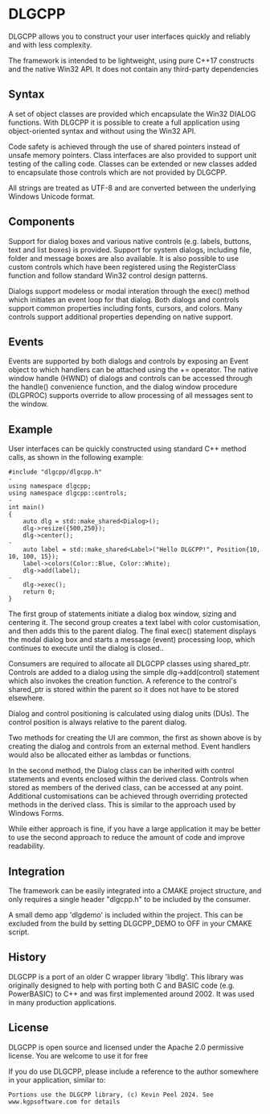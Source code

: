 
# DLGCPP

DLGCPP allows you to construct your user interfaces quickly and reliably and with less complexity.

The framework is intended to be lightweight, using pure C++17 constructs and the native Win32 API. It does not contain any third-party dependencies

## Syntax 

A set of object classes are provided which encapsulate the Win32 DIALOG functions. With DLGCPP it is possible to create a full application using object-oriented syntax and without using the Win32 API.

Code safety is achieved through the use of shared pointers instead of unsafe memory pointers. Class interfaces are also provided to support unit testing of the calling code. Classes can be extended or new classes added to encapsulate those controls which are not provided by DLGCPP.

All strings are treated as UTF-8 and are converted between the underlying Windows Unicode format.

## Components

Support for dialog boxes and various native controls (e.g. labels, buttons, text and list boxes) is provided. Support for system dialogs, including file, folder and message boxes are also available. It is also possible to use custom controls which have been registered using the RegisterClass function and follow standard Win32 control design patterns.

Dialogs support modeless or modal interation through the exec() method which initiates an event loop for that dialog.
Both dialogs and controls support common properties including fonts, cursors, and colors. Many controls support additional properties depending on native support.

## Events

Events are supported by both dialogs and controls by exposing an Event object to which handlers can be attached using the += operator.
The native window handle (HWND) of dialogs and controls can be accessed through the handle() convenience function, and the dialog window procedure (DLGPROC) supports override to allow processing of all messages sent to the window.

## Example

User interfaces can be quickly constructed using standard C++ method calls, as shown in the following example:

    #include "dlgcpp/dlgcpp.h"
    -
    using namespace dlgcpp;
    using namespace dlgcpp::controls;
    -
    int main()
    {
        auto dlg = std::make_shared<Dialog>();
        dlg->resize({500,250});
        dlg->center();
    -
        auto label = std::make_shared<Label>("Hello DLGCPP!", Position{10, 10, 100, 15});
        label->colors(Color::Blue, Color::White);
        dlg->add(label);
    -
        dlg->exec();
        return 0;
    }

The first group of statements initiate a dialog box window, sizing and centering it. The second group creates a text label with color customisation, and then adds this to the parent dialog. The final exec() statement displays the modal dialog box and starts a message (event) processing loop, which continues to execute until the dialog is closed..

Consumers are required to allocate all DLGCPP classes using shared_ptr. Controls are added to a dialog using the simple dlg->add(control) statement which also invokes the creation function. A reference to the control's shared_ptr is stored within the parent so it does not have to be stored elsewhere.

Dialog and control positioning is calculated using dialog units (DUs). The control position is always relative to the parent dialog.

Two methods for creating the UI are common, the first as shown above is by creating the dialog and controls from an external method. Event handlers would also be allocated either as lambdas or functions.

In the second method, the Dialog class can be inherited with control statements and events enclosed within the derived class. Controls when stored as members of the derived class, can be accessed at any point. Additional customisations can be achieved through overriding protected methods in the derived class. This is similar to the approach used by Windows Forms.

While either approach is fine, if you have a large application it may be better to use the second approach to reduce the amount of code and improve readability.

## Integration

The framework can be easily integrated into a CMAKE project structure, and only requires a single header "dlgcpp.h" to be included by the consumer.

A small demo app 'dlgdemo' is included within the project. This can be excluded from the build by setting DLGCPP_DEMO to OFF in your CMAKE script.

## History

DLGCPP is a port of an older C wrapper library 'libdlg'. This library was originally designed to help with porting both C and BASIC code (e.g. PowerBASIC) to C++ and was first implemented around 2002. It was used in many production applications.

## License

DLGCPP is open source and licensed under the Apache 2.0 permissive license. You are welcome to use it for free

If you do use DLGCPP, please include a reference to the author somewhere in your application, similar to:

    Portions use the DLGCPP library, (c) Kevin Peel 2024. See www.kgpsoftware.com for details
